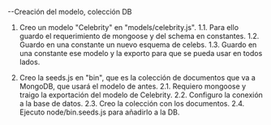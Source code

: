--Creación del modelo, colección DB

1. Creo un modelo "Celebrity" en "models/celebrity.js".
   1.1. Para ello guardo el requerimiento de mongoose y del schema en constantes.
   1.2. Guardo en una constante un nuevo esquema de celebs.
   1.3. Guardo en una constante ese modelo y la exporto para que se pueda usar en todos lados.

2. Creo la seeds.js en "bin", que es la colección de documentos que va a MongoDB, que usará el modelo de antes.
   2.1. Requiero mongoose y traigo la exportación del modelo de Celebrity.
   2.2. Configuro la conexión a la base de datos.
   2.3. Creo la colección con los documentos.
   2.4. Ejecuto node/bin.seeds.js para añadirlo a la DB.
